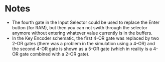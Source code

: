 # Notes
- The fourth gate in the Input Selector could be used to replace the Enter button (for RAM), but then you can not swith through the selector anymore without entering whatever value currently is in the buffers.
- In the Key Encoder schematic, the first 4-OR gate was replaced by two 2-OR gates (there was a problem in the simulation using a 4-OR) and the second 4-OR gate is shown as a 5-OR gate (which in reality is a 4-OR gate combined with a 2-OR gate).  
